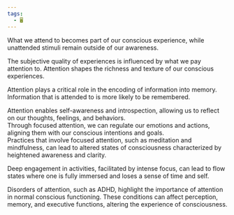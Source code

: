 ```yaml
---
tags:
  - 🖥️
---
```


What we attend to becomes part of our conscious experience, while unattended stimuli remain outside of our awareness.  

The subjective quality of experiences is influenced by what we pay attention to. Attention shapes the richness and texture of our conscious experiences.  

Attention plays a critical role in the encoding of information into memory. Information that is attended to is more likely to be remembered.  

Attention enables self-awareness and introspection, allowing us to reflect on our thoughts, feelings, and behaviors.  
	Through focused attention, we can regulate our emotions and actions, aligning them with our conscious intentions and goals.  
		Practices that involve focused attention, such as meditation and mindfulness, can lead to altered states of consciousness characterized by heightened awareness and clarity.  

Deep engagement in activities, facilitated by intense focus, can lead to flow states where one is fully immersed and loses a sense of time and self.  

Disorders of attention, such as ADHD, highlight the importance of attention in normal conscious functioning. These conditions can affect perception, memory, and executive functions, altering the experience of consciousness.  
